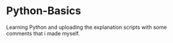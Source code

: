 # Python-Basics
Learning Python and uploading the explanation scripts with some comments that i made myself.
